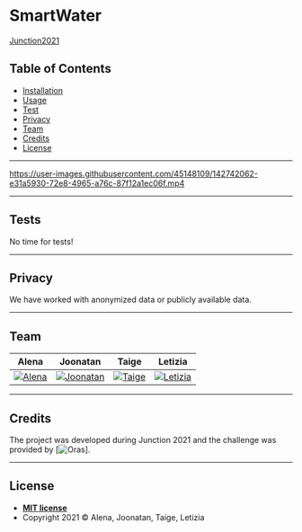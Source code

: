 # SmartWater
[Junction2021](https://www.junction2021.com/challenges/oras) 

## Table of Contents

- [Installation](#installation)
- [Usage](#usage)
- [Test](#tests)
- [Privacy](#privacy)
- [Team](#team)
- [Credits](#credits)
- [License](#license)

---

https://user-images.githubusercontent.com/45148109/142742062-e31a5930-72e8-4965-a76c-87f12a1ec06f.mp4

---

## Tests

No time for tests!

---

## Privacy

We have worked with anonymized data or publicly available data.

---

## Team

| <a>**Alena**</a> | <a>**Joonatan**</a> | <a>**Taige**</a> | <a>**Letizia**</a> |
| :---: |:---:| :---:| :---:| 
| [![Alena](https://avatars1.githubusercontent.com/u/22027871?s=400&v=4)](https://github.com/aischeveva)  |[![Joonatan](https://avatars2.githubusercontent.com/u/25590558?s=400&v=4)](https://github.com/jparta) | [![Taige](https://avatars2.githubusercontent.com/u/16875716?s=200&v=4)](https://github.com/xiaoxiaobt) | [![Letizia](https://avatars1.githubusercontent.com/u/45148109?s=200&v=4)](https://github.com/letiziaia) |

---

## Credits

The project was developed during Junction 2021 and the challenge was provided by [![Oras](https://www.oras.com/en/home)].

---
## License
- **[MIT license](http://opensource.org/licenses/mit-license.php)**
- Copyright 2021 © Alena, Joonatan, Taige, Letizia
